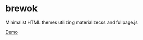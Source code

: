 # brewok
Minimalist HTML themes utilizing materializecss and fullpage.js

[Demo](http://demo.sutresna.com/brewok "Demo")
